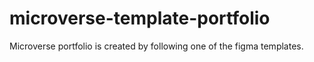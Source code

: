 # microverse-template-portfolio
Microverse portfolio is created by following one of the figma templates.

